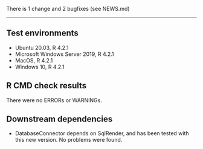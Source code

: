 There is 1 change and 2 bugfixes (see NEWS.md)

---

## Test environments
* Ubuntu 20.03, R 4.2.1
* Microsoft Windows Server 2019, R 4.2.1
* MacOS, R 4.2.1
* Windows 10, R 4.2.1

## R CMD check results

There were no ERRORs or WARNINGs. 

## Downstream dependencies

- DatabaseConnector depends on SqlRender, and has been tested with this new version. No problems were found.